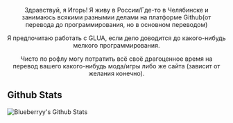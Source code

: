 <p align="center">
Здравствуй, я Игорь! Я живу в России/Где-то в Челябинске и занимаюсь всякими разнымии делами на платформе Github(от перевода до программирования, но в основном переводом)
</p>

<p align="center">
Я предпочитаю работать с GLUA, если дело доводится до какого-нибудь мелкого программирования.
</p>

<p align="center">
Чисто по рофлу могу потратить всё своё драгоценное время на перевод вашего какого-нибудь мода/игры либо же сайта (зависит от желания конечно).
</p>

## Github Stats
<img align="left" alt="Blueberryy's Github Stats" src="https://github-readme-stats.codestackr.vercel.app/api?username=Blueberryy&show_icons=true&hide_border=true" />